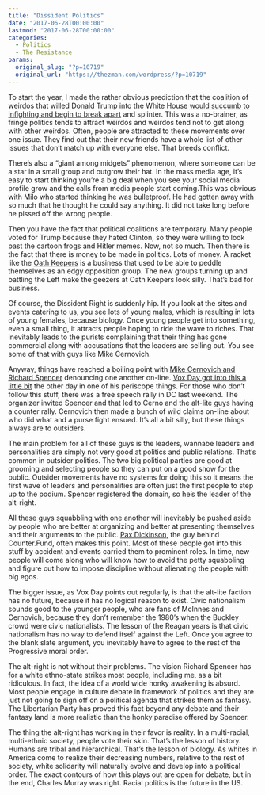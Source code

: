 ```yaml
---
title: "Dissident Politics"
date: "2017-06-28T00:00:00"
lastmod: "2017-06-28T00:00:00"
categories:
  - Politics
  - The Resistance
params:
  original_slug: "?p=10719"
  original_url: "https://thezman.com/wordpress/?p=10719"
---
```


To start the year, I made the rather obvious prediction that the
coalition of weirdos that willed Donald Trump into the White House
<a href="http://thezman.com/wordpress/?p=9301" rel="noopener"
target="_blank">would succumb to infighting and begin to break apart</a>
and splinter. This was a no-brainer, as fringe politics tends to attract
weirdos and weirdos tend not to get along with other weirdos. Often,
people are attracted to these movements over one issue. They find out
that their new friends have a whole list of other issues that don’t
match up with everyone else. That breeds conflict.

There’s also a “giant among midgets” phenomenon, where someone can be a
star in a small group and outgrow their hat. In the mass media age, it’s
easy to start thinking you’re a big deal when you see your social media
profile grow and the calls from media people start coming.This was
obvious with Milo who started thinking he was bulletproof. He had gotten
away with so much that he thought he could say anything. It did not take
long before he pissed off the wrong people.

Then you have the fact that political coalitions are temporary. Many
people voted for Trump because they hated Clinton, so they were willing
to look past the cartoon frogs and Hitler memes. Now, not so much. Then
there is the fact that there is money to be made in politics. Lots of
money. A racket like the <a
href="https://www.oathkeepers.org/navyjack-scourge-white-nationalism/#"
rel="noopener" target="_blank">Oath Keepers</a> is a business that used
to be able to peddle themselves as an edgy opposition group. The new
groups turning up and battling the Left make the geezers at Oath Keepers
look silly. That’s bad for business.

Of course, the Dissident Right is suddenly hip. If you look at the sites
and events catering to us, you see lots of young males, which is
resulting in lots of young females, because biology. Once young people
get into something, even a small thing, it attracts people hoping to
ride the wave to riches. That inevitably leads to the purists
complaining that their thing has gone commercial along with accusations
that the leaders are selling out. You see some of that with guys like
Mike Cernovich.

Anyway, things have reached a boiling point
with <a href="https://www.youtube.com/watch?v=3APORC2fHTU" rel="noopener"
target="_blank">Mike Cernovich and Richard Spencer</a> denouncing one
another
on-line. <a href="https://www.periscope.tv/voxday/1PlKQAaRVwvKE" rel="noopener"
target="_blank">Vox Day got into this a little bit</a> the other day in
one of his periscope things. For those who don’t follow this stuff,
there was a free speech rally in DC last weekend. The organizer invited
Spencer and that led to Cerno and the alt-lite guys having a counter
rally. Cernovich then made a bunch of wild claims on-line about who did
what and a purse fight ensued. It’s all a bit silly, but these things
always are to outsiders.

The main problem for all of these guys is the leaders, wannabe leaders
and personalities are simply not very good at politics and public
relations. That’s common in outsider politics. The two big political
parties are good at grooming and selecting people so they can put on a
good show for the public. Outsider movements have no systems for doing
this so it means the first wave of leaders and personalities are often
just the first people to step up to the podium. Spencer registered the
domain, so he’s the leader of the alt-right.

All these guys squabbling with one another will inevitably be pushed
aside by people who are better at organizing and better at presenting
themselves and their arguments to the public.
<a href="https://twitter.com/notpaxdickinson?lang=en" rel="noopener"
target="_blank">Pax Dickinson</a>, the guy behind Counter.Fund, often
makes this point. Most of these people got into this stuff by accident
and events carried them to prominent roles. In time, new people will
come along who will know how to avoid the petty squabbling and figure
out how to impose discipline without alienating the people with big
egos.

The bigger issue, as Vox Day points out regularly, is that the alt-lite
faction has no future, because it has no logical reason to exist. Civic
nationalism sounds good to the younger people, who are fans of McInnes
and Cernovich, because they don’t remember the 1980’s when the Buckley
crowd were civic nationalists. The lesson of the Reagan years is that
civic nationalism has no way to defend itself against the Left. Once you
agree to the blank slate argument, you inevitably have to agree to the
rest of the Progressive moral order.

The alt-right is not without their problems. The vision Richard Spencer
has for a white ethno-state strikes most people, including me, as a bit
ridiculous. In fact, the idea of a world wide honky awakening is absurd.
Most people engage in culture debate in framework of politics and they
are just not going to sign off on a political agenda that strikes them
as fantasy. The Libertarian Party has proved this fact beyond any debate
and their fantasy land is more realistic than the honky paradise offered
by Spencer.

The thing the alt-right has working in their favor is reality. In a
multi-racial, multi-ethnic society, people vote their skin. That’s the
lesson of history. Humans are tribal and hierarchical. That’s the lesson
of biology. As whites in America come to realize their decreasing
numbers, relative to the rest of society, white solidarity will
naturally evolve and develop into a political order. The exact contours
of how this plays out are open for debate, but in the end, Charles
Murray was right. Racial politics is the future in the US.
